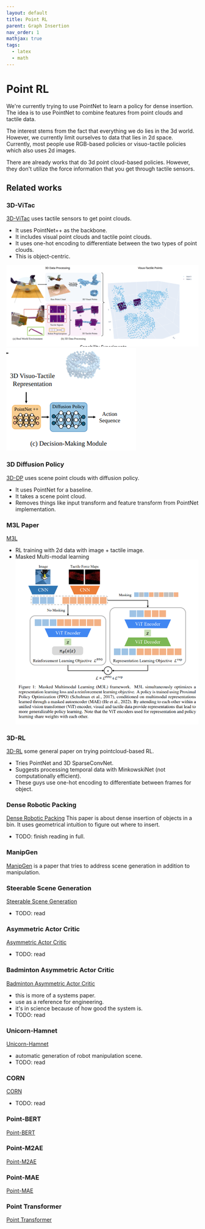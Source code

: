 ```yaml
---
layout: default
title: Point RL
parent: Graph Insertion
nav_order: 1
mathjax: true
tags: 
  - latex
  - math
---
```


# Point RL

We're currently trying to use PointNet to learn a policy for dense insertion. The idea is to use PointNet to combine features from point clouds and tactile data.

The interest stems from the fact that everything we do lies in the 3d world. However, we currently limit ourselves to data that lies in 2d space. Currently, most people use RGB-based policies or visuo-tactile policies which also uses 2d images. 

There are already works that do 3d point cloud-based policies. However, they don't utilize the force information that you get through tactile sensors. 

## Related works

### 3D-ViTac

[3D-ViTac](https://arxiv.org/pdf/2410.24091) uses tactile sensors to get point clouds. 
- It uses PointNet++ as the backbone.
- It includes visual point clouds and tactile point clouds.
- It uses one-hot encoding to differentiate between the two types of point clouds.
- This is object-centric.

![](../../assets/images/graph_insertion/3d-vitac.png)
![](../../assets/images/graph_insertion/3d-vitac-arch.png)

### 3D Diffusion Policy

[3D-DP](https://arxiv.org/abs/2403.03954) uses scene point clouds with diffusion policy.

- It uses PointNet for a baseline.
- It takes a scene point cloud.
- Removes things like input transform and feature transform from PointNet implementation.

### M3L Paper

[M3L](https://arxiv.org/pdf/2311.00924)
- RL training with 2d data with image + tactile image.
- Masked Multi-modal learning
![](../../assets/images/graph_insertion/power-of-senses-arch.png)


### 3D-RL

[3D-RL](https://arxiv.org/pdf/2306.06799) some general paper on trying pointcloud-based RL.
- Tries PointNet and 3D SparseConvNet.
- Suggests processing temporal data with MinkowskiNet (not computationally efficient).
- These guys use one-hot encoding to differentiate between frames for object.


### Dense Robotic Packing

[Dense Robotic Packing](https://ieeexplore.ieee.org/stamp/stamp.jsp?tp=&arnumber=9505314&tag=1) This paper is about dense insertion of objects in a bin. It uses geometrical intuition to figure out where to insert.

- TODO: finish reading in full.

### ManipGen

[ManipGen](https://mihdalal.github.io/manipgen/resources/paper.pdf) is a paper that tries to address scene generation in addition to manipulation.

### Steerable Scene Generation

[Steerable Scene Generation](https://arxiv.org/pdf/2505.04831)
- TODO: read

### Asymmetric Actor Critic
[Asymmetric Actor Critic](https://arxiv.org/pdf/1710.06542)
- TODO: read

### Badminton Asymmetric Actor Critic
[Badminton Asymmetric Actor Critic](https://www.science.org/doi/10.1126/scirobotics.adu3922)

- this is more of a systems paper.
- use as a reference for engineering.
- it's in science because of how good the system is.
- TODO: read

### Unicorn-Hamnet

[Unicorn-Hamnet](https://unicorn-hamnet.github.io/static/pdf/paper.pdf)
- automatic generation of robot manipulation scene.
- TODO: read

### CORN

[CORN](https://arxiv.org/pdf/2403.10760)
- TODO: read

### Point-BERT
[Point-BERT](https://arxiv.org/pdf/2111.14819)

### Point-M2AE
[Point-M2AE](https://arxiv.org/abs/2205.14401)

### Point-MAE
[Point-MAE](https://arxiv.org/abs/2203.06604)

### Point Transformer
[Point Transformer](https://ieeexplore.ieee.org/document/9710703)

### 